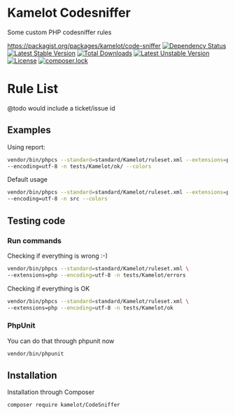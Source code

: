 # Kamelot Codesniffer

Some custom PHP codesniffer rules

https://packagist.org/packages/kamelot/code-sniffer
[![Dependency Status](https://www.versioneye.com/user/projects/5a9821670fb24f2cfe29cc2d/badge.svg?style=flat-square)](https://www.versioneye.com/user/projects/5a9821670fb24f2cfe29cc2d)
[![Latest Stable Version](https://poser.pugx.org/kamelot/code-sniffer/v/stable)](https://packagist.org/packages/kamelot/code-sniffer)
[![Total Downloads](https://poser.pugx.org/kamelot/code-sniffer/downloads)](https://packagist.org/packages/kamelot/code-sniffer)
[![Latest Unstable Version](https://poser.pugx.org/kamelot/code-sniffer/v/unstable)](https://packagist.org/packages/kamelot/code-sniffer)
[![License](https://poser.pugx.org/kamelot/code-sniffer/license)](https://packagist.org/packages/kamelot/code-sniffer)
[![composer.lock](https://poser.pugx.org/kamelot/code-sniffer/composerlock)](https://packagist.org/packages/kamelot/code-sniffer)


# Rule List

@todo would include a ticket/issue id


## Examples

Using report:

```bash
vendor/bin/phpcs --standard=standard/Kamelot/ruleset.xml --extensions=php \
--encoding=utf-8 -n tests/Kamelot/ok/ --colors
```

Default usage
```bash
vendor/bin/phpcs --standard=standard/Kamelot/ruleset.xml --extensions=php \
--encoding=utf-8 -n src --colors
```

## Testing code

### Run commands

Checking if everything is wrong :-)

```bash
vendor/bin/phpcs --standard=standard/Kamelot/ruleset.xml \
--extensions=php --encoding=utf-8 -n tests/Kamelot/errors
```

Checking if everything is OK

```bash
vendor/bin/phpcs --standard=standard/Kamelot/ruleset.xml \
--extensions=php --encoding=utf-8 -n tests/Kamelot/ok
```

### PhpUnit
You can do that through phpunit now


```bash
vendor/bin/phpunit
```

## Installation

Installation through Composer

    composer require kamelot/CodeSniffer   
